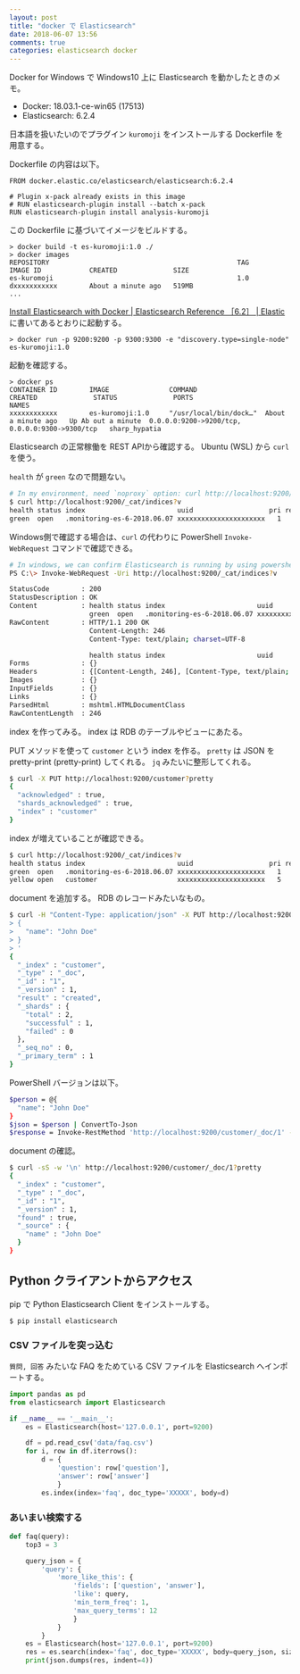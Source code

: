 ```yaml
---
layout: post
title: "docker で Elasticsearch"
date: 2018-06-07 13:56
comments: true
categories: elasticsearch docker
---
```

Docker for Windows で Windows10 上に Elasticsearch を動かしたときのメモ。

- Docker: 18.03.1-ce-win65 (17513)
- Elasticsearch: 6.2.4


<!-- more -->


日本語を扱いたいのでプラグイン `kuromoji` をインストールする Dockerfile を用意する。

Dockerfile の内容は以下。

```
FROM docker.elastic.co/elasticsearch/elasticsearch:6.2.4

# Plugin x-pack already exists in this image
# RUN elasticsearch-plugin install --batch x-pack
RUN elasticsearch-plugin install analysis-kuromoji
```

この Dockerfile に基づいてイメージをビルドする。

```
> docker build -t es-kuromoji:1.0 ./
> docker images
REPOSITORY                                               TAG                 IMAGE ID            CREATED              SIZE
es-kuromoji                                              1.0                 dxxxxxxxxxxx        About a minute ago   519MB
...
```

[Install Elasticsearch with Docker | Elasticsearch Reference ［6.2］ | Elastic](https://www.elastic.co/guide/en/elasticsearch/reference/current/docker.html#docker-cli-run) に書いてあるとおりに起動する。

```
> docker run -p 9200:9200 -p 9300:9300 -e "discovery.type=single-node" es-kuromoji:1.0
```

起動を確認する。

```
> docker ps
CONTAINER ID        IMAGE               COMMAND                  CREATED              STATUS              PORTS                                            NAMES
xxxxxxxxxxxx        es-kuromoji:1.0     "/usr/local/bin/dock…"  About a minute ago   Up Ab out a minute  0.0.0.0:9200->9200/tcp, 0.0.0.0:9300->9300/tcp   sharp_hypatia
```


Elasticsearch の正常稼働を REST APIから確認する。 Ubuntu (WSL) から `curl` を使う。

`health` が `green` なので問題ない。


```sh
# In my environment, need `noproxy` option: curl http://localhost:9200/_cat/indices?v --noproxy localhost
$ curl http://localhost:9200/_cat/indices?v
health status index                       uuid                   pri rep docs.count docs.deleted store.size pri.store.size
green  open   .monitoring-es-6-2018.06.07 xxxxxxxxxxxxxxxxxxxxxx   1   0       3094            2      1.1mb          1.1mb
```

Windows側で確認する場合は、`curl` の代わりに PowerShell `Invoke-WebRequest` コマンドで確認できる。

```sh
# In windows, we can confirm Elasticsearch is running by using powershell
PS C:\> Invoke-WebRequest -Uri http://localhost:9200/_cat/indices?v

StatusCode        : 200
StatusDescription : OK
Content           : health status index                       uuid                   pri rep docs.count docs.deleted store.size pri.store.size
                    green  open   .monitoring-es-6-2018.06.07 xxxxxxxxxxxxxxxxxxxxxx   1   0     ...
RawContent        : HTTP/1.1 200 OK
                    Content-Length: 246
                    Content-Type: text/plain; charset=UTF-8

                    health status index                       uuid                   pri rep docs.count docs.deleted store.size pri.store.s...
Forms             : {}
Headers           : {[Content-Length, 246], [Content-Type, text/plain; charset=UTF-8]}
Images            : {}
InputFields       : {}
Links             : {}
ParsedHtml        : mshtml.HTMLDocumentClass
RawContentLength  : 246
```


index を作ってみる。
index は RDB のテーブルやビューにあたる。

PUT メソッドを使って `customer` という index を作る。
`pretty` は JSON を pretty-print (pretty-print) してくれる。 `jq` みたいに整形してくれる。

```sh
$ curl -X PUT http://localhost:9200/customer?pretty
{
  "acknowledged" : true,
  "shards_acknowledged" : true,
  "index" : "customer"
}
```

index が増えていることが確認できる。

```sh
$ curl http://localhost:9200/_cat/indices?v
health status index                       uuid                   pri rep docs.count docs.deleted store.size pri.store.size
green  open   .monitoring-es-6-2018.06.07 xxxxxxxxxxxxxxxxxxxxxx   1   0       4775           44      1.9mb          1.9mb
yellow open   customer                    xxxxxxxxxxxxxxxxxxxxxx   5   1          0            0      1.1kb          1.1kb
```

document を追加する。
RDB のレコードみたいなもの。

```sh
$ curl -H "Content-Type: application/json" -X PUT http://localhost:9200/customer/_doc/1?pretty -d '
> {
>   "name": "John Doe"
> }
> '
{
  "_index" : "customer",
  "_type" : "_doc",
  "_id" : "1",
  "_version" : 1,
  "result" : "created",
  "_shards" : {
    "total" : 2,
    "successful" : 1,
    "failed" : 0
  },
  "_seq_no" : 0,
  "_primary_term" : 1
}
```

PowerShell バージョンは以下。

```sh
$person = @{
  "name": "John Doe"
}
$json = $person | ConvertTo-Json
$response = Invoke-RestMethod 'http://localhost:9200/customer/_doc/1' -Method Put -Body $json -ContentType 'application/json'
```

document の確認。

```sh
$ curl -sS -w '\n' http://localhost:9200/customer/_doc/1?pretty
{
  "_index" : "customer",
  "_type" : "_doc",
  "_id" : "1",
  "_version" : 1,
  "found" : true,
  "_source" : {
    "name" : "John Doe"
  }
}
```

## Python クライアントからアクセス

pip で Python Elasticsearch Client をインストールする。

```
$ pip install elasticsearch
```


### CSV ファイルを突っ込む

`質問, 回答` みたいな FAQ をためている CSV ファイルを Elasticsearch へインポートする。


```python
import pandas as pd
from elasticsearch import Elasticsearch

if __name__ == '__main__':
    es = Elasticsearch(host='127.0.0.1', port=9200)

    df = pd.read_csv('data/faq.csv')
    for i, row in df.iterrows():
        d = {
            'question': row['question'],
            'answer': row['answer']
            }
        es.index(index='faq', doc_type='XXXXX', body=d)
```


### あいまい検索する

```python
def faq(query):
    top3 = 3

    query_json = {
        'query': {
            'more_like_this': {
                'fields': ['question', 'answer'],
                'like': query,
                'min_term_freq': 1,
                'max_query_terms': 12
                }
            }
        }
    es = Elasticsearch(host='127.0.0.1', port=9200)
    res = es.search(index='faq', doc_type='XXXXX', body=query_json, size=top3)
    print(json.dumps(res, indent=4))
```
